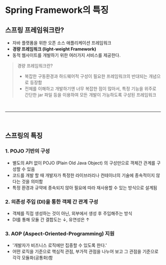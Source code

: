 
# Spring Framework의 특징

## 스프링 프레임워크란?
- 자바 플랫폼을 위한 오픈 소스 애플리케이션 프레임워크
- **경량 프레임워크 (light-weight Framework)**
- 동적 웹사이트를 개발하기 위한 여러가지 서비스를 제공한다.
> 경량 프레임워크란?
> - 복잡한 구동환경과 하드웨어적 구성이 필요한 프레임워크의 반대되는 개념으로 등장함
> - 전체를 이해하고 개발하기엔 너무 복잡한 점이 많아서, 특정 기능을 위주로 간단한 jar 파일 등을 이용하여 모든 개발이 가능하도록 구성된 프레임워크


<br><hr><br>

## 스프링의 특징
### 1. POJO 기반의 구성
- 별도의 API 없이 POJO (Plain Old Java Object) 의 구성만으로 객체간 관계를 구성할 수 있음
- 코드를 개발 할 때 개발자가 특정한 라이브러리나 컨테이너의 기술에 종속적이지 않다는 것을 의미함
- 특정 환경과 규약에 종속되지 않아 필요에 따라 재사용할 수 있는 방식으로 설계됨

### 2. 의존성 주입 (DI)을 통한 객체 간 관계 구성
- 객체를 직접 생성하는 것이 아닌, 외부에서 생성 후 주입해주는 방식
- DI를 통해 모듈 간 결합도는 ↓, 유연성은 ↑

### 3. AOP (Aspect-Oriented-Programming) 지원
- '개발자가 비즈니스 로직에만 집중할 수 있도록 한다.'
- 어떤 로직을 기준으로 핵심적 관점, 부가적 관점을 나누어 보고 그 관점을 기준으로 각각 모듈화(공통화)함
